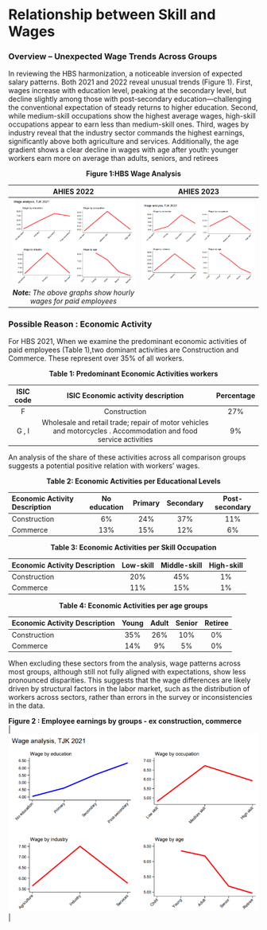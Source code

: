 # Relationship between Skill and Wages

### Overview – Unexpected Wage Trends Across Groups
In reviewing the HBS harmonization, a noticeable inversion of expected salary patterns. Both 2021 and 2022 reveal unusual trends (Figure 1). First, wages increase with education level, peaking at the secondary level, but decline slightly among those with post-secondary education—challenging the conventional expectation of steady returns to higher education. Second, while medium-skill occupations show the highest average wages, high-skill occupations appear to earn less than medium-skill ones. Third, wages by industry reveal that the industry sector commands the highest earnings, significantly above both agriculture and services. Additionally, the age gradient shows a clear decline in wages with age after youth: younger workers earn more on average than adults, seniors, and retirees

<div align="center"><strong>Figure 1:HBS Wage Analysis</strong></div>

| AHIES 2022          |  AHIES 2023 |
|:-------------------------:|:-------------------------:|
|![Wage_analysis_2021](utilities/Wage_analysis_2021.png)  |  ![Wage_analysis_2022]( utilities/Wage_analysis_2022.png)|
|***Note:*** *The above graphs show hourly wages for paid employees*||

### Possible Reason : Economic Activity 

For HBS 2021, When we examine the predominant economic activities of paid employees (Table 1),two dominant activities are Construction and Commerce. These represent over 35% of all workers.

<div align="center"><strong>Table 1: Predominant Economic Activities workers</strong></div>

<div align="center">

ISIC code   |   ISIC Economic activity description                                   | Percentage|
:-------:|:----------------------------------------------:|:----------------------------------------------:
 F       |     Construction                                          | 27%
 G , I   |     Wholesale and retail trade; repair of motor vehicles and motorcycles . Accommodation and food service activities                                         | 9%

 </div>

An analysis of the share of these activities across all comparison groups suggests a potential positive relation with workers’ wages.
 
<div align="center"><strong>Table 2: Economic Activities per Educational Levels</strong></div>

<div align="center">

|  Economic Activity Description              | No education | Primary | Secondary | Post-secondary |
|:------------------------------------------------|:-------------:|:--------:|:----------:|:----------------:|
| Construction                                    | 6%            | 24%      | 37%        | 11%              |
| Commerce                                        | 13%           | 15%      | 12%        | 6%               |

</div>


 
<div align="center"><strong>Table 3: Economic Activities per Skill Occupation</strong></div>

<div align="center">

| Economic Activity Description              | Low-skill | Middle-skill | High-skill |
|:------------------------------------------------|:--------------:|:-----------------:|:---------------:|
| Construction                                    | 20%            | 45%               | 1%              |
| Commerce                                        | 11%            | 15%               | 1%              |

</div>

<div align="center"><strong>Table 4: Economic Activities per age groups</strong></div>

<div align="center">

| Economic Activity Description              | Young | Adult | Senior | Retiree |
|:------------------------------------------------|:-------------:|:--------:|:----------:|:----------------:|
| Construction                                    | 35%            | 26%      | 10%        | 0%              |
| Commerce                                        | 14%           | 9%      | 5%        | 0%               |

</div>


When excluding these sectors from the analysis, wage patterns across most groups, although still not fully aligned with expectations, show less pronounced disparities. This suggests that the wage differences are likely driven by structural factors in the labor market, such as the distribution of workers across sectors, rather than errors in the survey or inconsistencies in the data.

 **Figure 2 : Employee earnings by groups - ex construction, commerce**      
|![wages_changed](utilities/Wage_post_analysis.png) |




